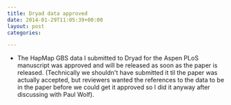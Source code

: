 ```yaml
---
title: Dryad data approved
date: 2014-01-29T11:05:39+00:00
layout: post
categories:

---
```

  * The HapMap GBS data I submitted to Dryad for the Aspen PLoS manuscript was approved and will be released as soon as the paper is released. (Technically we shouldn't have submitted it til the paper was actually accepted, but reviewers wanted the references to the data to be in the paper before we could get it approved so I did it anyway after discussing with Paul Wolf).
